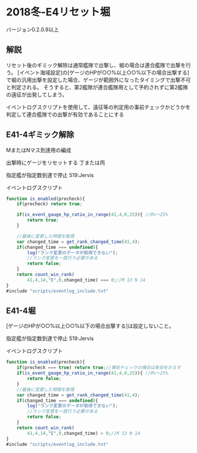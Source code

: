 # 2018冬-E4リセット堀

バージョン0.2.0.9以上

## 解説

リセット後のギミック解除は通常艦隊で出撃し、堀の場合は連合艦隊で出撃を行う。
[イベント海域設定]の[ゲージのHPが○○%以上○○%以下の場合出撃する]で堀の汎用出撃を設定した場合、ゲージが範囲外になったタイミングで出撃不可と判定される。
そうすると、第2艦隊が連合艦隊用として予約されずに第2艦隊の遠征が出発してしまう。

イベントログスクリプトを使用して、遠征等の判定用の事前チェックかどうかを判定して連合艦隊での出撃が有効であることにする

## E41-4ギミック解除

MまたはNマス到達用の編成

出撃時にゲージをリセットする 丁または丙

指定艦が指定数到達で停止 519:Jervis

イベントログスクリプト
``` javascript
function is_enabled(precheck){
	if(precheck) return true;

	if(is_event_gauge_hp_ratio_in_range(41,4,0,25)){ //0%～25%
		return true;
	}

	//最後に変更した時間を取得
	var changed_time = get_rank_changed_time(41,4);
	if(changed_time === undefined){
		log("ランク変更のデータが取得できない");
		//ランク変更を一度行う必要がある
		return false;
	}
	return count_win_rank(
		41,4,14,"E",0,changed_time) === 0;//M 13 N 14
}
#include "scripts/eventlog_include.txt"

```

## E41-4堀

[ゲージのHPが○○%以上○○%以下の場合出撃する]は設定しないこと。

指定艦が指定数到達で停止 519:Jervis

イベントログスクリプト
``` javascript
function is_enabled(precheck){
	if(precheck === true) return true;//事前チェックの場合は有効をかえす
	if(is_event_gauge_hp_ratio_in_range(41,4,0,25)){ //0%～25%
		return false;
	}
	//最後に変更した時間を取得
	var changed_time = get_rank_changed_time(41,4);
	if(changed_time === undefined){
		log("ランク変更のデータが取得できない");
		//ランク変更を一度行う必要がある
		return false;
	}
	return count_win_rank(
		41,4,14,"E",0,changed_time) > 0;//M 13 N 14
}
#include "scripts/eventlog_include.txt"

```
